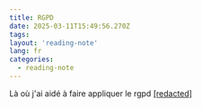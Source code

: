 ```yaml
---
title: RGPD
date: 2025-03-11T15:49:56.270Z
tags:
layout: 'reading-note'
lang: fr
categories: 
  - reading-note
---
```

Là où j'ai aidé à faire appliquer le rgpd 
<a href="https://france-nuit.github.io/article/">[redacted]</a> 
